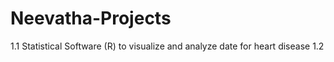 # Neevatha-Projects
1.1 Statistical Software (R) to visualize and analyze date for heart disease 
1.2 
